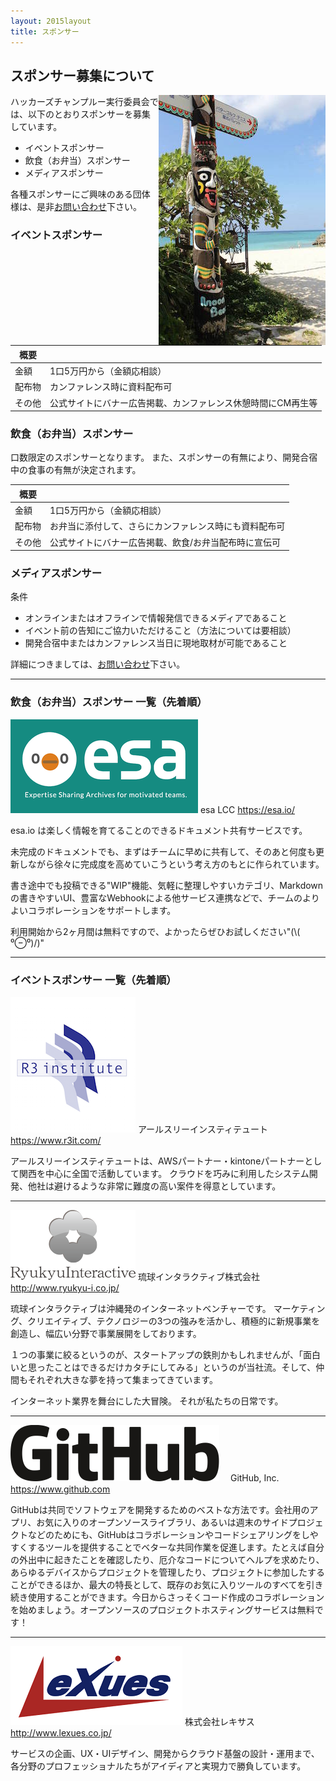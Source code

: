 ```yaml
---
layout: 2015layout
title: スポンサー
---
```



スポンサー募集について
--------------------------------------------------------------------------------

<img src="/img/2015/10497446_833368266702301_2058758081536543300_o.jpg" align="right">

ハッカーズチャンプルー実行委員会では、以下のとおりスポンサーを募集しています。

* イベントスポンサー
* 飲食（お弁当）スポンサー
* メディアスポンサー


各種スポンサーにご興味のある団体様は、是非[お問い合わせ](https://docs.google.com/forms/d/1MGJ4bVv8hpyXeLjvcGzZDpl838ZGHPA_plLqX_BJSbA/viewform)下さい。


### イベントスポンサー

概要             |                            |
---------------- | -------------------------- |
金額             | 1口5万円から（金額応相談）        |
配布物           | カンファレンス時に資料配布可        |
その他           | 公式サイトにバナー広告掲載、カンファレンス休憩時間にCM再生等 |


### 飲食（お弁当）スポンサー

口数限定のスポンサーとなります。
また、スポンサーの有無により、開発合宿中の食事の有無が決定されます。

概要             |                            |
---------------- | -------------------------- |
金額             | 1口5万円から（金額応相談）           |
配布物           | お弁当に添付して、さらにカンファレンス時にも資料配布可        |
その他           | 公式サイトにバナー広告掲載、飲食/お弁当配布時に宣伝可 |


### メディアスポンサー

条件

* オンラインまたはオフラインで情報発信できるメディアであること
* イベント前の告知にご協力いただけること（方法については要相談）
* 開発合宿中またはカンファレンス当日に現地取材が可能であること

詳細につきましては、[お問い合わせ](https://docs.google.com/forms/d/1MGJ4bVv8hpyXeLjvcGzZDpl838ZGHPA_plLqX_BJSbA/viewform)下さい。


-----

### 飲食（お弁当）スポンサー 一覧（先着順）

![](/img/2015/esa_logo.png) esa LCC https://esa.io/

esa.io は楽しく情報を育てることのできるドキュメント共有サービスです。

未完成のドキュメントでも、まずはチームに早めに共有して、そのあと何度も更新しながら徐々に完成度を高めていこうという考え方のもとに作られています。

書き途中でも投稿できる"WIP"機能、気軽に整理しやすいカテゴリ、Markdownの書きやすいUI、豊富なWebhookによる他サービス連携などで、チームのよりよいコラボレーションをサポートします。

利用開始から2ヶ月間は無料ですので、よかったらぜひお試しください"(\\( ⁰⊖⁰)/)"

-----

### イベントスポンサー 一覧（先着順）

![](/img/2015/R3_logo_200x217.png) アールスリーインスティテュート https://www.r3it.com/

アールスリーインスティテュートは、AWSパートナー・kintoneパートナーとして関西を中心に全国で活動しています。
クラウドを巧みに利用したシステム開発、他社は避けるような非常に難度の高い案件を得意としています。

-----

![](/img/logo_ryukyuInteractive.png) 琉球インタラクティブ株式会社 http://www.ryukyu-i.co.jp/


琉球インタラクティブは沖縄発のインターネットベンチャーです。
マーケティング、クリエイティブ、テクノロジーの3つの強みを活かし、積極的に新規事業を創造し、幅広い分野で事業展開をしております。

１つの事業に絞るというのが、スタートアップの鉄則かもしれませんが、「面白いと思ったことはできるだけカタチにしてみる」というのが当社流。そして、仲間もそれぞれ大きな夢を持って集まってきています。

インターネット業界を舞台にした大冒険。
それが私たちの日常です。

-----

![](/img/2015/GitHub_Logo.png) 　GitHub, Inc. https://www.github.com

GitHubは共同でソフトウェアを開発するためのベストな方法です。会社用のアプリ、お気に入りのオープンソースライブラリ、あるいは週末のサイドプロジェクトなどのためにも、GitHubはコラボレーションやコードシェアリングをしやすくするツールを提供することでベターな共同作業を促進します。たとえば自分の外出中に起きたことを確認したり、厄介なコードについてヘルプを求めたり、あらゆるデバイスからプロジェクトを管理したり、プロジェクトに参加したすることができるほか、最大の特長として、既存のお気に入りツールのすべてを引き続き使用することができます。今日からさっそくコード作成のコラボレーションを始めましょう。オープンソースのプロジェクトホスティングサービスは無料です！

-----

![](/img/2015/Lexues.png) 株式会社レキサス http://www.lexues.co.jp/

サービスの企画、UX・UIデザイン、開発からクラウド基盤の設計・運用まで、各分野のプロフェッショナルたちがアイディアと実現力で勝負しています。
